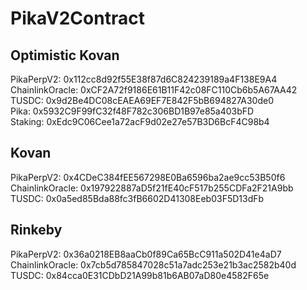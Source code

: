 # PikaV2Contract
## Optimistic Kovan
PikaPerpV2: 0x112cc8d92f55E38f87d6C824239189a4F138E9A4          
ChainlinkOracle: 0xCF2A72f9186E61B11F42c08FC110Cb6b5A67AA42   
TUSDC: 0x9d2Be4DC08cEAEA69EF7E842F5bB694827A30de0  
Pika: 0x5932C9F99fC32f48F782c306BD1B97e85a403bFD  
Staking: 0xEdc9C06Cee1a72acF9d02e27e57B3D6BcF4C98b4  

## Kovan
PikaPerpV2: 0x4CDeC384fEE567298E0Ba6596ba2ae9cc53B50f6    
ChainlinkOracle: 0x197922887aD5f21fE40cF517b255CDFa2F21A9bb  
TUSDC: 0x0a5ed85Bda88fc3fB6602D41308Eeb03F5D13dFb    

## Rinkeby
PikaPerpV2: 0x36a0218EB8aaCb0f89Ca65BcC911a502D41e4aD7    
ChainlinkOracle: 0x7cb5d785847028c51a7adc253e21b3ac2582b40d  
TUSDC: 0x84cca0E31CDbD21A99b81b6AB07aD80e4582F65e  

